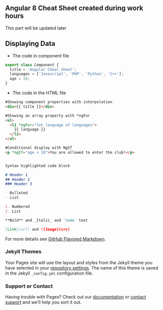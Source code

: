 ## Angular 8 Cheat Sheet created during work hours

This part will be updated later 

## Displaying Data

- The code in component file
```javascript
export class Component {
  title = 'Angular Cheat Sheet';
  languages = ['Javascript', 'PHP', 'Python', 'C++'];
  age = 18;
}
```

- The code in the HTML file
```html
#Showing component properties with interpolation
<div>{{ title }}</div>

#Showing an array property with *ngFor
<ul>
  <li *ngFor="let language of languages">
    {{ language }}
  </li>
</ul>

#Conditional display with NgIf
<p *ngIf="age > 18">You are allowed to enter the club!</p>
```



```markdown

Syntax highlighted code block

# Header 1
## Header 2
### Header 3

- Bulleted
- List

1. Numbered
2. List

**Bold** and _Italic_ and `Code` text

[Link](url) and ![Image](src)
```

For more details see [GitHub Flavored Markdown](https://guides.github.com/features/mastering-markdown/).

### Jekyll Themes

Your Pages site will use the layout and styles from the Jekyll theme you have selected in your [repository settings](https://github.com/eneajaho/angular-chsh/settings). The name of this theme is saved in the Jekyll `_config.yml` configuration file.

### Support or Contact

Having trouble with Pages? Check out our [documentation](https://help.github.com/categories/github-pages-basics/) or [contact support](https://github.com/contact) and we’ll help you sort it out.
